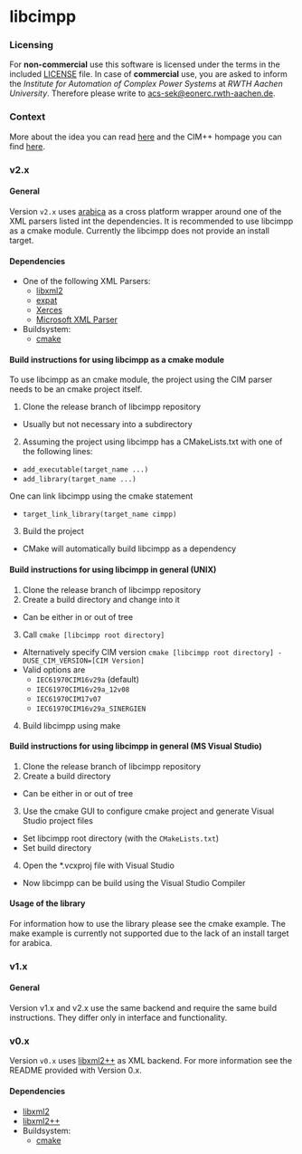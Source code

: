 libcimpp
========

### Licensing
For **non-commercial** use this software is licensed under the terms in the included [LICENSE](LICENSE) file.
In case of **commercial** use, you are asked to inform the *Institute for Automation of Complex Power Systems* at *RWTH Aachen University*. Therefore please write to [acs-sek@eonerc.rwth-aachen.de](mailto:acs-sek@eonerc.rwth-aachen.de).

### Context
More about the idea you can read [here](http://rdcu.be/vOop) and the CIM++ hompage you can find [here](http://fine-aachen.rwth-aachen.de/projects/cimpp).

### v2.x
#### General
Version `v2.x` uses [arabica](http://www.jezuk.co.uk/cgi-bin/view/arabica) as a cross platform wrapper around one of the XML parsers listed int the dependencies.
It is recommended to use libcimpp as a cmake module.
Currently the libcimpp does not provide an install target.

#### Dependencies
+ One of the following XML Parsers:
  + [libxml2](http://www.xmlsoft.org/)
  + [expat](http://expat.sourceforge.net/)
  + [Xerces](http://xerces.apache.org/xerces-c/)
  + [Microsoft XML Parser](https://support.microsoft.com/en-en/help/324460)
+ Buildsystem:
  + [cmake](https://cmake.org/)

#### Build instructions for using libcimpp as a cmake module
To use libcimpp as an cmake module, the project using the CIM parser needs to be an cmake project itself.

1. Clone the release branch of libcimpp repository
  + Usually but not necessary into a subdirectory
2. Assuming the project using libcimpp has a CMakeLists.txt with one of the following lines:
  + `add_executable(target_name ...)`
  + `add_library(target_name ...)`

  One can link libcimpp using the cmake statement
  + `target_link_library(target_name cimpp)`
3. Build the project
  + CMake will automatically build libcimpp as a dependency


#### Build instructions for using libcimpp in general (UNIX)
1. Clone the release branch of libcimpp repository
2. Create a build directory and change into it
  + Can be either in or out of tree
3. Call `cmake [libcimpp root directory]`
  + Alternatively specify CIM version
  `cmake [libcimpp root directory] -DUSE_CIM_VERSION=[CIM Version]`
  + Valid options are
    * `IEC61970CIM16v29a` (default)
    * `IEC61970CIM16v29a_12v08`
    * `IEC61970CIM17v07`
    * `IEC61970CIM16v29a_SINERGIEN`
4. Build libcimpp using make

#### Build instructions for using libcimpp in general (MS Visual Studio)
1. Clone the release branch of libcimpp repository
2. Create a build directory
  + Can be either in or out of tree
3. Use the cmake GUI to configure cmake project and generate Visual Studio project files
  + Set libcimpp root directory (with the `CMakeLists.txt`)
  + Set build directory
4. Open the *.vcxproj file with Visual Studio
  + Now libcimpp can be build using the Visual Studio Compiler

#### Usage of the library
For information how to use the library please see the cmake example. The make example is currently not supported due to the lack of an install target for arabica.


### v1.x
#### General
Version v1.x and v2.x use the same backend and require the same build instructions. They differ only in interface and functionality.


### v0.x
Version `v0.x` uses [libxml2++](http://libxmlplusplus.sourceforge.net/) as XML backend. For more information see the README provided with Version 0.x.

#### Dependencies
+ [libxml2](http://www.xmlsoft.org/)
+ [libxml2++](http://libxmlplusplus.sourceforge.net/)
+ Buildsystem:
  + [cmake](https://cmake.org/)

